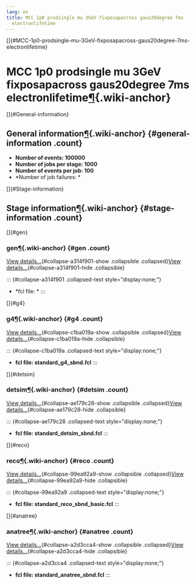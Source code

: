 ```yaml
---
lang: en
title: MCC 1p0 prodsingle mu 3GeV fixposapacross gaus20degree 7ms
  electronlifetime
---
```


[]{#MCC-1p0-prodsingle-mu-3GeV-fixposapacross-gaus20degree-7ms-electronlifetime}

MCC 1p0 prodsingle mu 3GeV fixposapacross gaus20degree 7ms electronlifetime[¶](#MCC-1p0-prodsingle-mu-3GeV-fixposapacross-gaus20degree-7ms-electronlifetime){.wiki-anchor}
==========================================================================================================================================================================

[]{#General-information}

General information[¶](#General-information){.wiki-anchor} {#general-information .count}
----------------------------------------------------------

-   **Number of events: 100000**
-   **Number of jobs per stage: 1000**
-   **Number of events per job: 100**
-   \*Number of job failures: \*

[]{#Stage-information}

Stage information[¶](#Stage-information){.wiki-anchor} {#stage-information .count}
------------------------------------------------------

[]{#gen}

### gen[¶](#gen){.wiki-anchor} {#gen .count}

[View details\...](#){#collapse-a314f901-show .collapsible
.collapsed}[View details\...](#){#collapse-a314f901-hide .collapsible}

::: {#collapse-a314f901 .collapsed-text style="display:none;"}
-   \*fcl file: \*
:::

[]{#g4}

### g4[¶](#g4){.wiki-anchor} {#g4 .count}

[View details\...](#){#collapse-c1ba019a-show .collapsible
.collapsed}[View details\...](#){#collapse-c1ba019a-hide .collapsible}

::: {#collapse-c1ba019a .collapsed-text style="display:none;"}
-   **fcl file: standard\_g4\_sbnd.fcl**
:::

[]{#detsim}

### detsim[¶](#detsim){.wiki-anchor} {#detsim .count}

[View details\...](#){#collapse-ae179c28-show .collapsible
.collapsed}[View details\...](#){#collapse-ae179c28-hide .collapsible}

::: {#collapse-ae179c28 .collapsed-text style="display:none;"}
-   **fcl file: standard\_detsim\_sbnd.fcl**
:::

[]{#reco}

### reco[¶](#reco){.wiki-anchor} {#reco .count}

[View details\...](#){#collapse-99ea92a9-show .collapsible
.collapsed}[View details\...](#){#collapse-99ea92a9-hide .collapsible}

::: {#collapse-99ea92a9 .collapsed-text style="display:none;"}
-   **fcl file: standard\_reco\_sbnd\_basic.fcl**
:::

[]{#anatree}

### anatree[¶](#anatree){.wiki-anchor} {#anatree .count}

[View details\...](#){#collapse-a2d3cca4-show .collapsible
.collapsed}[View details\...](#){#collapse-a2d3cca4-hide .collapsible}

::: {#collapse-a2d3cca4 .collapsed-text style="display:none;"}
-   **fcl file: standard\_anatree\_sbnd.fcl**
:::
